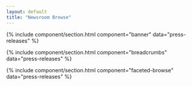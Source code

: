 ```yaml
---
layout: default
title: "Newsroom Browse"
---
```


{% include component/section.html 
	component="banner"
	data="press-releases" %}
	
{% include component/section.html
	component="breadcrumbs"
	data="press-releases" %}
	
{% include component/section.html
	component="faceted-browse"
	data="press-releases" %}